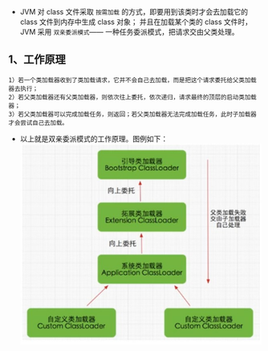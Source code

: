 - JVM 对 class 文件采取 `按需加载` 的方式，即要用到该类时才会去加载它的 class 文件到内存中生成 class 对象；
并且在加载某个类的 class 文件时，JVM 采用 `双亲委派模式`—— 一种任务委派模式，把请求交由父类处理。

## 1、工作原理

    1）若一个类加载器收到了类加载请求，它并不会自己去加载，而是把这个请求委托给父类加载器去执行；
    2）若父类加载器还有父类加载器，则依次往上委托，依次递归，请求最终的顶层的启动类加载器；
    3）若父类加载器可以完成加载任务，则返回；若父类加载器无法完成加载任务，此时子加载器才会尝试自己去加载。
- 以上就是双亲委派模式的工作原理。图例如下：
    <div style="align:center;">
    <img src="./imgs/sqwpjz.jpg" alt="pic">
    </div>


